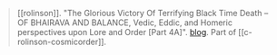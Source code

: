 > [[rolinson]]. "The Glorious Victory Of Terrifying Black Time Death – OF BHAIRAVA AND BALANCE, Vedic, Eddic, and Homeric perspectives upon Lore and Order [Part 4A]". [blog](https://aryaakasha.com/2019/12/10/the-glorious-victory-of-terrifying-black-time-death-of-bhairava-and-balance-vedic-eddic-and-homeric-perspectives-upon-lore-and-order-part-4a/). Part of [[c-rolinson-cosmicorder]].